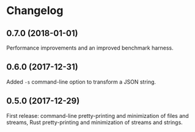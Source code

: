 # Changelog

## 0.7.0 (2018-01-01)

Performance improvements and an improved benchmark harness.

## 0.6.0 (2017-12-31)

Added `-s` command-line option to transform a JSON string.

## 0.5.0 (2017-12-29)

First release: command-line pretty-printing and minimization of
files and streams, Rust pretty-printing and minimization of streams
and strings.

